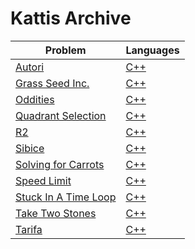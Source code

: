 # Kattis Archive 
| Problem | Languages |
| - | - |
| [Autori](https://open.kattis.com/problems/autori) | [C++](https://github.com/Md-Sabbir-Ahmed/Kattis/blob/master/Autori/Autori.cpp) |
| [Grass Seed Inc.](https://open.kattis.com/problems/grassseed) | [C++](https://github.com/Md-Sabbir-Ahmed/Kattis/blob/master/Grass%20Seed%20Inc/Grass%20Seed%20Inc.cpp) |
| [Oddities](https://open.kattis.com/problems/oddities) | [C++](https://github.com/Md-Sabbir-Ahmed/Kattis/blob/master/Oddities/Oddities.cpp) |
| [Quadrant Selection](https://open.kattis.com/problems/quadrant) | [C++](https://github.com/Md-Sabbir-Ahmed/Kattis/blob/master/Quadrant%20Selection/Quadrant%20Selection.cpp) |
| [R2](https://open.kattis.com/problems/r2) | [C++](https://github.com/Md-Sabbir-Ahmed/Kattis/blob/master/R2/R2.cpp) |
| [Sibice](https://open.kattis.com/problems/sibice) | [C++](https://github.com/Md-Sabbir-Ahmed/Kattis/blob/master/Sibice/Sibice.cpp) |
| [Solving for Carrots](https://open.kattis.com/problems/carrots) | [C++](https://github.com/Md-Sabbir-Ahmed/Kattis/blob/master/Solving%20for%20Carrots/Solving%20for%20Carrots.cpp) |
| [Speed Limit](https://open.kattis.com/problems/speedlimit) | [C++](https://github.com/Md-Sabbir-Ahmed/Kattis/blob/master/Speed%20Limit/Speed%20Limit.cpp) |
| [Stuck In A Time Loop](https://open.kattis.com/problems/timeloop) | [C++](https://github.com/Md-Sabbir-Ahmed/Kattis/blob/master/Stuck%20In%20A%20Time%20Loop/Stuck%20In%20A%20Time%20Loop.cpp) |
| [Take Two Stones](https://open.kattis.com/problems/twostones) | [C++](https://github.com/Md-Sabbir-Ahmed/Kattis/blob/master/Take%20Two%20Stones/Take%20Two%20Stones.cpp) |
| [Tarifa](https://open.kattis.com/problems/tarifa) | [C++](https://github.com/Md-Sabbir-Ahmed/Kattis/blob/master/Tarifa/Tarifa.cpp) |
